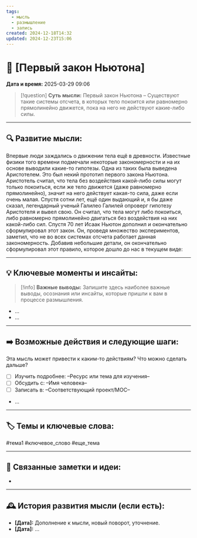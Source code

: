 ```yaml
---
tags:
  - мысль
  - размышление
  - запись
created: 2024-12-18T14:32
updated: 2024-12-23T15:06
---
```


# 💭  [Первый закон Ньютона]

**Дата и время:** 2025-03-29 09:06

> [!question] **Суть мысли:**
> Первый закон Ньютона – Существуют такие системы отсчета, в которых тело покоится или равномерно прямолинейно движется, пока на него не действуют какие-либо силы.

---

## 🔍 Развитие мысли:

Впервые люди заждались о движении тела ещё в древности. Известные физики того времени подмечали некоторые закономерности и на их основе выводили какие-то гипотезы. Одна из таких была выведена Аристотелем. Это был некий прототип первого закона Ньютона. Аристотель считал, что тела без воздействия какой-либо силы могут только покоиться, если же тело движется (даже равномерно прямолинейно), значит на него действует какая-то сила, даже если очень малая. Спустя сотни лет, ещё один выдающий и, я бы даже сказал, легендарный ученый Галилео Галилей опроверг гипотезу Аристотеля и вывел свою. Он считал, что тела могут либо покоиться, либо равномерно прямолинейно двигаться без воздействия на них какой-либо сил.
Спустя 70 лет Исаак Ньютон дополнил и окончательно сформулировал этот закон. Он, проведя множество экспериментов, заметил, что не во всех системах отсчета работает данная закономерность. Добавив небольшие детали, он окончательно сформулировал этот правило, которое дошло до нас в текущем виде: 

---

## 💡 Ключевые моменты и инсайты:

> [!info] **Важные выводы:**
> Запишите здесь наиболее важные выводы, осознания или инсайты, которые пришли к вам в процессе размышления.

- ...
- ...

---

## ➡️ Возможные действия и следующие шаги:

Эта мысль может привести к каким-то действиям? Что можно сделать дальше?

- [ ] Изучить подробнее: –Ресурс или тема для изучения–
- [ ] Обсудить с: –Имя человека–
- [ ] Записать в: –Соответствующий проект/MOC–
- ...

---

## 🏷️ Темы и ключевые слова:

#тема1 #ключевое_слово #еще_тема

---

## 🔄 Связанные заметки и идеи:

- 

---

## 🕰️ История развития мысли (если есть):

* **[Дата]:**  Дополнение к мысли, новый поворот, уточнение.
* **[Дата]:**  ...
